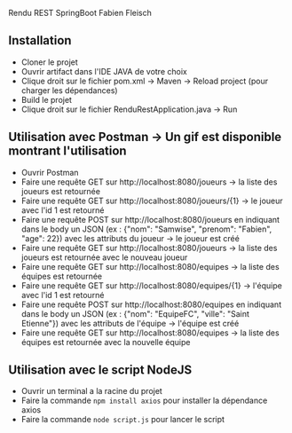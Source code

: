 Rendu REST SpringBoot Fabien Fleisch

## Installation
 - Cloner le projet
 - Ouvrir artifact dans l'IDE JAVA de votre choix
 - Clique droit sur le fichier pom.xml -> Maven -> Reload project (pour charger les dépendances)
 - Build le projet
 - Clique droit sur le fichier RenduRestApplication.java -> Run

## Utilisation avec Postman -> Un gif est disponible montrant l'utilisation
 - Ouvrir Postman
 - Faire une requête GET sur http://localhost:8080/joueurs -> la liste des joueurs est retournée
 - Faire une requête GET sur http://localhost:8080/joueurs/{1} -> le joueur avec l'id 1 est retourné
 - Faire une requête POST sur http://localhost:8080/joueurs en indiquant dans le body un JSON (ex : {"nom": "Samwise", "prenom": "Fabien", "age": 22}) avec les attributs du joueur -> le joueur est créé
 - Faire une requête GET sur http://localhost:8080/joueurs -> la liste des joueurs est retournée avec le nouveau joueur
 - Faire une requête GET sur http://localhost:8080/equipes -> la liste des équipes est retournée
 - Faire une requête GET sur http://localhost:8080/equipes/{1} -> l'équipe avec l'id 1 est retourné
 - Faire une requête POST sur http://localhost:8080/equipes en indiquant dans le body un JSON (ex : {"nom": "EquipeFC", "ville": "Saint Etienne"}) avec les attributs de l'équipe -> l'équipe est créé
 - Faire une requête GET sur http://localhost:8080/equipes -> la liste des équipes est retournée avec la nouvelle équipe

## Utilisation avec le script NodeJS
 - Ouvrir un terminal a la racine du projet
 - Faire la commande `npm install axios` pour installer la dépendance axios
 - Faire la commande `node script.js` pour lancer le script